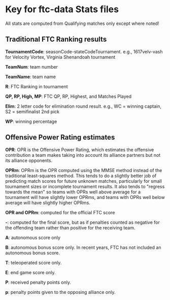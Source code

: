 # Key for ftc-data Stats files

All stats are computed from Qualifying matches only except where noted!

## Traditional FTC Ranking results

**TournamentCode**: seasonCode-stateCodeTournament. e.g., 1617velv-vash for Velocity Vortex, Virginia Shenandoah tournament 

**TeamNum**: team number

**TeamName**: team name

**R**: FTC Ranking in tournament

**QP, RP, High, MP**: FTC QP, RP, Highest, and Matches Played

**Elim**: 2 letter code for elimination round result. e.g., WC = winning captain, S2 = semifinalist 2nd pick

**WP**: winning percentage

## Offensive Power Rating estimates

**OPR**: OPR is the Offensive Power Rating, which estimates the offensive contribution a team makes taking into account its alliance partners but not its alliance opponents.

**OPRm**: OPRm is the OPR computed using the MMSE method instead of the traditional least-squares method. This tends to do a slightly better job of predicting match scores for future unknown matches, particularly for small tournament sizes or incomplete tournament results. It also tends to "regress towards the mean" so teams with OPRs well above average for a tournament will have slightly lower OPRms, and teams with OPRs well below average will have slightly higher OPRms.

**OPR and OPRm**: computed for the official FTC score

**-**: computed for the final score, but as if penalties counted as negative for the offending team rather than positive for the receiving team.

**A**: autonomous score only

**B**: autonomous bonus score only. In recent years, FTC has not included an autonomous bonus score.

**T**: teleoperated score only.

**E**: end game score only.

**P**: received penalty points only.

**p**: penalty points given to the opposing alliance only.

